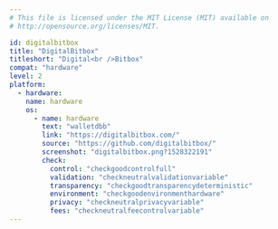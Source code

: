 ```yaml
---
# This file is licensed under the MIT License (MIT) available on
# http://opensource.org/licenses/MIT.

id: digitalbitbox
title: "DigitalBitbox"
titleshort: "Digital<br />Bitbox"
compat: "hardware"
level: 2
platform:
  - hardware:
    name: hardware
    os:
      - name: hardware
        text: "walletdbb"
        link: "https://digitalbitbox.com/"
        source: "https://github.com/digitalbitbox/"
        screenshot: "digitalbitbox.png?1528322191"
        check:
          control: "checkgoodcontrolfull"
          validation: "checkneutralvalidationvariable"
          transparency: "checkgoodtransparencydeterministic"
          environment: "checkgoodenvironmenthardware"
          privacy: "checkneutralprivacyvariable"
          fees: "checkneutralfeecontrolvariable"
---
```

